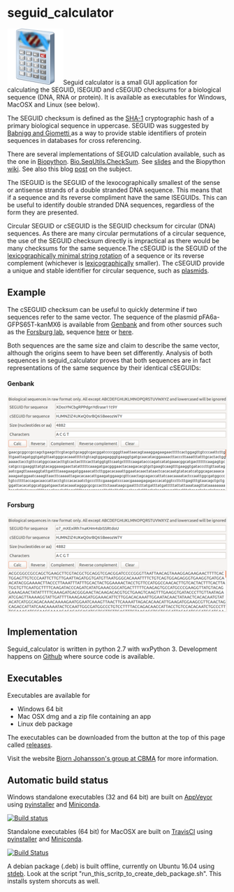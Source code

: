 # seguid_calculator
![alt text](https://raw.githubusercontent.com/BjornFJohansson/seguid_calculator/master/calculator.png "seguid_calculator")Seguid calculator is a small GUI application for calculating the SEGUID, lSEGUID and cSEGUID checksums for a 
biological sequence (DNA, RNA or protein). 
It is available as executables for Windows, MacOSX and Linux (see below).

The SEGUID checksum is defined as the [SHA-1](http://en.wikipedia.org/wiki/SHA-1) cryptographic hash of a 
primary biological sequence in uppercase. SEGUID was suggested by [Babnigg and Giometti ](http://www.ncbi.nlm.nih.gov/pubmed/16858731) 
as a way to provide stable identifiers of protein sequences in databases for cross referencing.

There are several implementations of SEGUID calculation available, such as the one in [Biopython](http://biopython.org/wiki/Main_Page).
[Bio.SeqUtils.CheckSum](http://biopython.org/DIST/docs/api/Bio.SeqUtils.CheckSum-module.html). 
See [slides](http://precedings.nature.com/documents/278/version/1) and the Biopython 
[wiki](http://www.biopython.org/wiki/SeqIO#Using_the_SEGUID_checksum). 
See also this blog [post](http://wiki.christophchamp.com/index.php/SEGUID) on the subject.

The lSEGUID is the SEGUID of the lexocographically smallest of the sense or antisense strands of a double stranded DNA sequence. This means
that if a sequence and its reverse compliment have the same lSEGUIDs. This can be useful to identify double stranded DNA sequences, 
regardless of the form they are presented. 

Circular SEGUID or cSEGUID is the SEGUID checksum for circular (DNA) sequences. As there are many circular permutations 
of a circular sequence, the use of the SEGUID checksum directly is impractical as there would be many checksums for the 
same sequence.The cSEGUID is the SEGUID of the [lexicographically minimal string rotation](http://en.wikipedia.org/wiki/Lexicographically_minimal_string_rotation) 
of a sequence or its reverse complement (whichever is [lexicographically](https://en.wikipedia.org/wiki/Lexicographical_order) smaller). 
The cSEGUID provide a unique and stable identifier for circular sequence, such as [plasmids](http://en.wikipedia.org/wiki/Plasmid).

## Example
The cSEGUID checksum can be useful to quickly determine if two sequences refer to the same vector. 
The sequence of the plasmid pFA6a-GFPS65T-kanMX6 is available from [Genbank](http://www.ncbi.nlm.nih.gov/nuccore/AJ002682) 
and from other sources such as the [Forsburg lab](http://www-bcf.usc.edu/~forsburg/), sequence [here](http://www-bcf.usc.edu/~forsburg/GFPS65T.html) or [here](https://gist.github.com/BjornFJohansson/d394362134338d5f1ff0).

Both sequences are the same size and claim to describe the same vector, although the origins seem to have been set differently. 
Analysis of both sequences in seguid_calculator proves that both sequences are in fact representations of the same sequence 
by their identical cSEGUIDs:

#### Genbank
![alt text](https://raw.githubusercontent.com/BjornFJohansson/seguid_calculator/master/genbank.png "seguid_calculator") 

#### Forsburg
![alt text](https://raw.githubusercontent.com/BjornFJohansson/seguid_calculator/master/forsburg.png "seguid_calculator")

## Implementation
Seguid_calculator is written in python 2.7 with wxPython 3. Development happens on [Github](https://github.com/BjornFJohansson/seguid_calculator) where source code is available.

## Executables

Executables are available for

* Windows 64 bit
* Mac OSX dmg and a zip file containing an app
* Linux deb package

The executables can be downloaded from the button at the top of this page 
called [releases](https://github.com/BjornFJohansson/seguid_calculator/releases).

Visit the website [Bjorn Johansson's group at CBMA](https://sites.google.com/site/metabolicengineeringgroup/) for more
 information.

## Automatic build status

Windows standalone executables (32 and 64 bit) are built on [AppVeyor](https://ci.appveyor.com/project/BjornFJohansson/seguid-calculator) using [pyinstaller](http://www.pyinstaller.org/) and [Miniconda](http://conda.pydata.org/miniconda.html).

[![Build status](https://ci.appveyor.com/api/projects/status/0bd4f7fi3g0m0itp?svg=true)](https://ci.appveyor.com/project/BjornFJohansson/seguid-calculator)

Standalone executables (64 bit) for MacOSX are built on [TravisCI](https://travis-ci.org/BjornFJohansson/seguid_calculator) using [pyinstaller](http://www.pyinstaller.org/) and [Miniconda](http://conda.pydata.org/miniconda.html).
 
[![Build Status](https://travis-ci.org/BjornFJohansson/seguid_calculator.svg?branch=master)](https://travis-ci.org/BjornFJohansson/seguid_calculator)

A debian package (.deb) is built offline, currently on Ubuntu 16.04 using [stdeb](https://github.com/astraw/stdeb). Look at the script "run_this_scritp_to_create_deb_package.sh". 
This installs system shorcuts as well.





